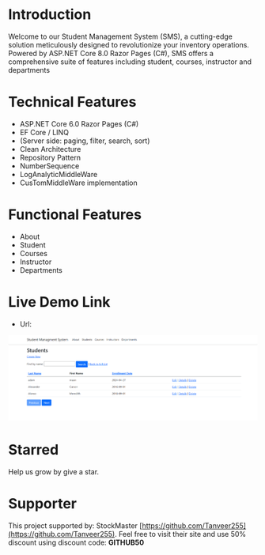 ﻿# Introduction
Welcome to our Student Management System (SMS), a cutting-edge solution meticulously designed to revolutionize your inventory operations. Powered by ASP.NET Core 8.0 Razor Pages (C#), SMS offers a comprehensive suite of features including student, courses, instructor and departments

# Technical Features
- ASP.NET Core 6.0 Razor Pages (C#)
- EF Core / LINQ
- (Server side: paging, filter, search, sort)
- Clean Architecture
- Repository Pattern
- NumberSequence
- LogAnalyticMiddleWare
- CusTomMiddleWare implementation

# Functional Features
- About 
- Student 
- Courses
- Instructor 
- Departments 

# Live Demo Link
- Url: []()

![StockMaster](wwwroot/StudentManagmentSystem.png)

# Starred
Help us grow by give a star.

# Supporter
This project supported by: StockMaster [https://github.com/Tanveer255](https://github.com/Tanveer255). Feel free to visit their site and use 50% discount using discount code: **GITHUB50**